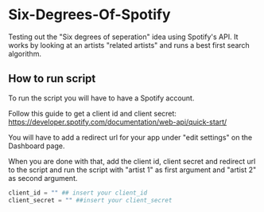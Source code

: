 # Six-Degrees-Of-Spotify
Testing out the "Six degrees of seperation" idea using Spotify's API. It works by looking at an artists "related artists" and runs a best first search algorithm.

## How to run script
To run the script you will have to have a Spotify account. 

Follow this guide to get a client id and client secret: https://developer.spotify.com/documentation/web-api/quick-start/

You will have to add a redirect url for your app under "edit settings" on the Dashboard page. 

When you are done with that, add the client id, client secret and redirect url to the script and run the script with "artist 1" as first argument and "artist 2" as second argument. 
```python
client_id = "" ## insert your client_id
client_secret = "" ##insert your client_secret
```
